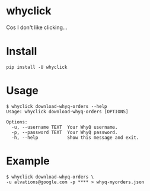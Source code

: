 # whyclick

Cos I don't like clicking...

# Install

```
pip install -U whyclick
```


# Usage

```
$ whyclick download-whyq-orders --help
Usage: whyclick download-whyq-orders [OPTIONS]

Options:
  -u, --username TEXT  Your WhyQ username.
  -p, --password TEXT  Your WhyQ password.
  -h, --help           Show this message and exit.
```

# Example

```
$ whyclick download-whyq-orders \
-u alvations@google.com -p **** > whyq-myorders.json
```
